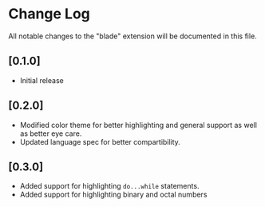# Change Log

All notable changes to the "blade" extension will be documented in this file.

## [0.1.0]

- Initial release

## [0.2.0]

- Modified color theme for better highlighting and general support as well as better eye care.
- Updated language spec for better compartibility.

## [0.3.0]

- Added support for highlighting `do...while` statements.
- Added support for highlighting binary and octal numbers